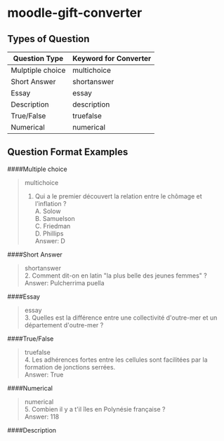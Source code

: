 # moodle-gift-converter

## Types of Question

|Question Type 	|Keyword for Converter
|------------ |----------
|Mulptiple choice 	|multichoice
|Short Answer 	|shortanswer
|Essay 	|essay
|Description 	|description
|True/False 	|truefalse
|Numerical 	|numerical

## Question Format Examples

####Multiple choice
>multichoice
>1.  Qui a le premier découvert la relation entre le chômage et l’inflation ?  
>A. Solow  
>B. Samuelson  
>C. Friedman  
>D. Phillips  
>Answer: D  

####Short Answer
>shortanswer  
>2. Comment dit-on en latin "la plus belle des jeunes femmes" ?  
>Answer: Pulcherrima puella  

####Essay
>essay  
>3. Quelles est la différence entre une collectivité d'outre-mer et un département d'outre-mer ?  

####True/False
>truefalse  
>4. Les adhérences fortes entre les cellules sont facilitées par la formation de jonctions serrées.  
>Answer: True

####Numerical
>numerical  
>5. Combien il y a t'il îles en Polynésie française ?  
>Answer: 118

####Description


